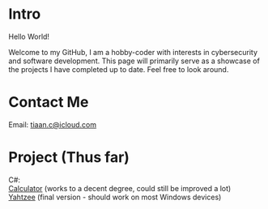 # Intro
Hello World!

Welcome to my GitHub, I am a hobby-coder with interests in cybersecurity and software development. This page will primarily serve as a showcase of the projects I have completed up to date. Feel free to look around.

# Contact Me
Email: tiaan.c@icloud.com

# Project (Thus far)

C#:<br>
[Calculator](https://github.com/tiaan-coetzee/C-Calculator.git) (works to a decent degree, could still be improved a lot)<br>
[Yahtzee](https://github.com/tiaan-coetzee/Basic-Yahtzee) (final version - should work on most Windows devices)<br>
